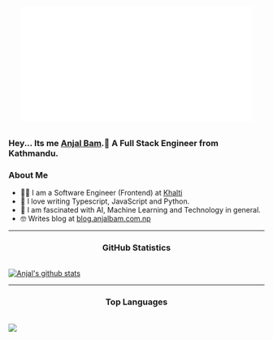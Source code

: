 <div style="display:flex;justify-content:center;margin-bottom:2rem;">
<img style="width:90%;" src="./assets/cover.svg" alt="Hey I am ANJAL BAM">
</div>

### Hey... Its me [Anjal Bam](https://anjalbam.com.np).👋 A Full Stack Engineer from Kathmandu.

### **About Me**

-   🕵🏼 I am a Software Engineer (Frontend) at [Khalti](https://khalti.com)
-   💖 I love writing Typescript, JavaScript and Python.
-   🤯 I am fascinated with AI, Machine Learning and Technology in general.
-   🤓 Writes blog at [blog.anjalbam.com.np](https://blog.anjalbam.com.np)

---

<p align='center'>
<h3 align='center'>GitHub Statistics</h3>
<a href="#" align="center">
<img style="margin-top:1rem" src="https://github-readme-stats.vercel.app/api?username=anjalbam&show_icons=true&count_private=true&theme=syntwave&hide_border=true" alt="Anjal's github stats" /></a>
</p>

---

<p align='center'>
<h3 align='center'>Top Languages</h3>
<a href="#"  align="center">
<img style="margin-top:1rem" src="https://github-readme-stats.vercel.app/api/top-langs/?username=anjalbam&layout=compact&theme=buefy&hide_border=true&langs_count=8&theme=synthwave" /></a>
</p>

<!--
**AnjalBam/anjalbam** is a ✨ _special_ ✨ repository because its `README.md` (this file) appears on your GitHub profile.

Here are some ideas to get you started:

- 🔭 I’m currently working on ...
- 🌱 I’m currently learning ...
- 👯 I’m looking to collaborate on ...
- 🤔 I’m looking for help with ...
- 💬 Ask me about ...
- 📫 How to reach me: ...
- 😄 Pronouns: ...
- ⚡ Fun fact: ...
-->
